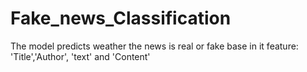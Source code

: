 # Fake_news_Classification
The model predicts weather the news is real or fake base in it feature: 'Title','Author', 'text' and 'Content'
